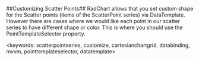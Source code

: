 ##Customizing Scatter Points##
RadChart allows that you set custom shape for the Scatter points (items of the ScatterPoint series) via DataTemplate. However there are cases where we would like each point in our scatter series to have different shape or color. This is where you should use the PointTemplateSelector property. 

<keywords: scatterpointseries, customize, cartesianchartgrid, databinding, mvvm, pointtemplateselector, datatemplate>